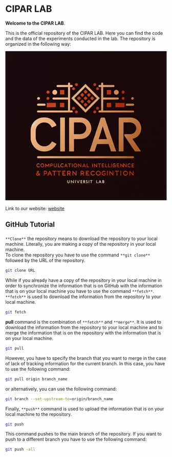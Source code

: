 # CIPAR LAB
**Welcome to the CIPAR LAB**.

This is the official repository of the CIPAR LAB. Here you can find the code and the data of the experiments conducted in the lab. The repository is organized in the following way:

![test_logo](/Photos/logo_2.png)




Link to our website: [website](https://sites.google.com/uniroma1.it/cipar-labs/home)
## GitHub Tutorial 

###
`**Clone**` the repository means to download the repository to your local machine. Literally, you are making a copy of the repository in your local machine.  
To clone the repository you have to use the command `**git clone**` followed by the URL of the repository. 
```bash
git clone URL
```

While if you already have a copy of the repository in your local machine in order to synchronize the information that is on GitHub with the information that is on your local machine you have to use the
command `**fetch**`. `**fetch**` is used to download the information from the repository to your local machine.
```bash
git fetch
```

**pull** command is the combination of `**fetch**` and `**merge**`. It is used to download the information from the repository to your local machine and to merge the information that is on the repository with the information that is on your local machine.
```bash
git pull
```
However, you have to specify the branch that you want to merge in the case of lack of tracking information for the current branch. In this case, you have to use the following command:
```bash 
git pull origin branch_name
```
or alternatively, you can use the following command:
```bash
git branch --set-upstream-to=origin/branch_name
```

Finally, `**push**` command is used to upload the information that is on your local machine to the repository. 
```bash
git push
```
This command pushes to the main branch of the repository. If you want to push to a different branch you have to use the following command:
```bash
git push -all
```